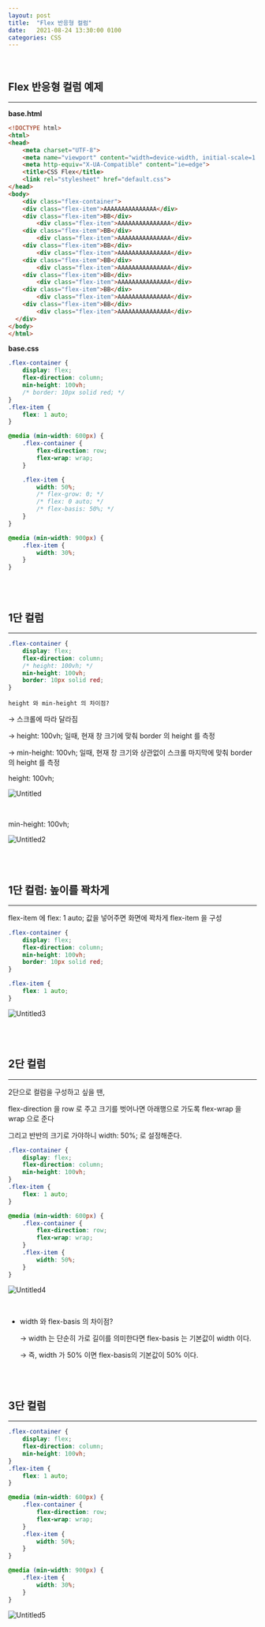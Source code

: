 ```yaml
---
layout: post
title:  "Flex 반응형 컬럼"
date:   2021-08-24 13:30:00 0100
categories: CSS
---
```

<br>


## Flex 반응형 컬럼 예제
---

**base.html**

```html
<!DOCTYPE html>
<html>
<head>
	<meta charset="UTF-8">
	<meta name="viewport" content="width=device-width, initial-scale=1.0">
	<meta http-equiv="X-UA-Compatible" content="ie=edge">
	<title>CSS Flex</title>
	<link rel="stylesheet" href="default.css">
</head>
<body>
	<div class="flex-container">
    <div class="flex-item">AAAAAAAAAAAAAAA</div>
    <div class="flex-item">BB</div>
		<div class="flex-item">AAAAAAAAAAAAAAA</div>
    <div class="flex-item">BB</div>
		<div class="flex-item">AAAAAAAAAAAAAAA</div>
    <div class="flex-item">BB</div>
		<div class="flex-item">AAAAAAAAAAAAAAA</div>
    <div class="flex-item">BB</div>
		<div class="flex-item">AAAAAAAAAAAAAAA</div>
    <div class="flex-item">BB</div>
		<div class="flex-item">AAAAAAAAAAAAAAA</div>
    <div class="flex-item">BB</div>
		<div class="flex-item">AAAAAAAAAAAAAAA</div>
    <div class="flex-item">BB</div>
		<div class="flex-item">AAAAAAAAAAAAAAA</div>
  </div>
</body>
</html>
```

**base.css**

```css
.flex-container {
	display: flex;
	flex-direction: column;
	min-height: 100vh;
	/* border: 10px solid red; */
}
.flex-item {
	flex: 1 auto;
}

@media (min-width: 600px) {
	.flex-container {
		flex-direction: row;
		flex-wrap: wrap;
	}

	.flex-item {
		width: 50%;
		/* flex-grow: 0; */
		/* flex: 0 auto; */
		/* flex-basis: 50%; */
	}
}

@media (min-width: 900px) {
	.flex-item {
		width: 30%;
	}
}
```

<br>
<br>

## 1단 컬럼

---

```css
.flex-container {
	display: flex;
	flex-direction: column;
	/* height: 100vh; */
	min-height: 100vh;
	border: 10px solid red;
}
```

`height 와 min-height 의 차이점?`

→ 스크롤에 따라 달라짐

→ height: 100vh; 일때, 현재 창 크기에 맞춰 border 의 height 를 측정

→ min-height: 100vh; 일때, 현재 창 크기와 상관없이 스크롤 마지막에 맞춰 border 의 height 를 측정

height: 100vh;

![Untitled](https://user-images.githubusercontent.com/79130276/130557212-d2de2b8d-c844-4e9d-bf8e-ec160c2de008.png)

<br>

min-height: 100vh;

![Untitled2](https://user-images.githubusercontent.com/79130276/130557219-f57ec195-8478-41ed-a150-5f1ad2d148f0.png)

<br>
<br>

## 1단 컬럼: 높이를 꽉차게

---

flex-item 에 flex: 1 auto; 값을 넣어주면 화면에 꽉차게 flex-item 을 구성

```css
.flex-container {
	display: flex;
	flex-direction: column;
	min-height: 100vh;
	border: 10px solid red;
}

.flex-item {
	flex: 1 auto;
}
```

![Untitled3](https://user-images.githubusercontent.com/79130276/130557220-bc3df759-eebe-4387-8a19-22b1501ee6fd.png)

<br>
<br>

## 2단 컬럼
---

2단으로 컬럼을 구성하고 싶을 땐, 

flex-direction 을 row 로 주고 크기를 벗어나면 아래행으로 가도록 flex-wrap 을 wrap 으로 준다

그리고 반반의 크기로 가야하니 width: 50%; 로 설정해준다.

```css
.flex-container {
	display: flex;
	flex-direction: column;
	min-height: 100vh;
}
.flex-item {
	flex: 1 auto;
}

@media (min-width: 600px) {
	.flex-container {
		flex-direction: row;
		flex-wrap: wrap;
	}
	.flex-item {
		width: 50%;
	}
}
```

![Untitled4](https://user-images.githubusercontent.com/79130276/130557222-9646464a-acbb-4423-80a8-f8f9d397fb8a.png)

<br>

- width 와 flex-basis 의 차이점?

    → width 는 단순히 가로 길이를 의미한다면 flex-basis 는 기본값이 width 이다.

    → 즉, width 가 50% 이면 flex-basis의 기본값이 50% 이다. 


<br>
<br>

## 3단 컬럼

---

```css
.flex-container {
	display: flex;
	flex-direction: column;
	min-height: 100vh;
}
.flex-item {
	flex: 1 auto;
}

@media (min-width: 600px) {
	.flex-container {
		flex-direction: row;
		flex-wrap: wrap;
	}
	.flex-item {
		width: 50%;
	}
}

@media (min-width: 900px) {
	.flex-item {
		width: 30%;
	}
}
```

![Untitled5](https://user-images.githubusercontent.com/79130276/130557224-252e168a-f482-4450-a1a0-2fa8017aad0f.png)


<br>
<br>